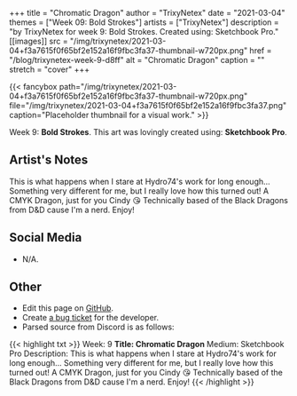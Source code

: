 +++
title =       "Chromatic Dragon"
author =      "TrixyNetex"
date =        "2021-03-04"
themes =      ["Week 09: Bold Strokes"]
artists =     ["TrixyNetex"]
description = "by TrixyNetex for week 9: Bold Strokes. Created using: Sketchbook Pro."
[[images]]
      src = "/img/trixynetex/2021-03-04+f3a7615f0f65bf2e152a16f9fbc3fa37-thumbnail-w720px.png"
      href = "/blog/trixynetex-week-9-d8ff"
      alt = "Chromatic Dragon"
      caption = ""
      stretch = "cover"
+++


{{< fancybox path="/img/trixynetex/2021-03-04+f3a7615f0f65bf2e152a16f9fbc3fa37-thumbnail-w720px.png" file="/img/trixynetex/2021-03-04+f3a7615f0f65bf2e152a16f9fbc3fa37.png" caption="Placeholder thumbnail for a visual work." >}}


Week 9: **Bold Strokes**. This art was lovingly created using: **Sketchbook Pro**.

## Artist's Notes

This is what happens when I stare at Hydro74's work for long enough... 
Something very different for me, but I really love how this turned out!
A CMYK Dragon, just for you Cindy 😘
Technically based of the Black Dragons from D&D cause I'm a nerd. Enjoy!

## Social Media

- N/A.

## Other

- Edit this page on [GitHub](https://github.com/teaminkling/web-refresh/edit/main/content/blog/trixynetex-week-9-d8ff.md).
- Create [a bug ticket](https://github.com/teaminkling/web-refresh/issues/new?assignees=&labels=bug&template=problem-report.md&title=) for the developer.
- Parsed source from Discord is as follows:

{{< highlight txt >}}
Week: 9
**Title:  Chromatic Dragon**
Medium: Sketchbook Pro
Description: This is what happens when I stare at Hydro74's work for long enough... 
Something very different for me, but I really love how this turned out!
A CMYK Dragon, just for you Cindy 😘
Technically based of the Black Dragons from D&D cause I'm a nerd. Enjoy!
{{< /highlight >}}